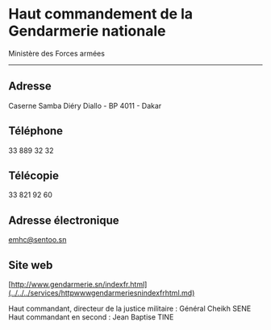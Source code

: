 # Haut commandement de la Gendarmerie nationale

Ministère des Forces armées  

------------------------------

**Adresse**
-----------

Caserne Samba Diéry Diallo - BP 4011 - Dakar

**Téléphone**
-------------

33 889 32 32

**Télécopie**
-------------

33 821 92 60

**Adresse électronique**
------------------------

[emhc@sentoo.sn](../../../services/emhcsentoosn.md)

**Site web**
------------

[http://www.gendarmerie.sn/indexfr.html](../../../services/httpwwwgendarmeriesnindexfrhtml.md)

Haut commandant, directeur de la justice militaire : Général Cheikh SENE  
Haut commandant en second : Jean Baptise TINE